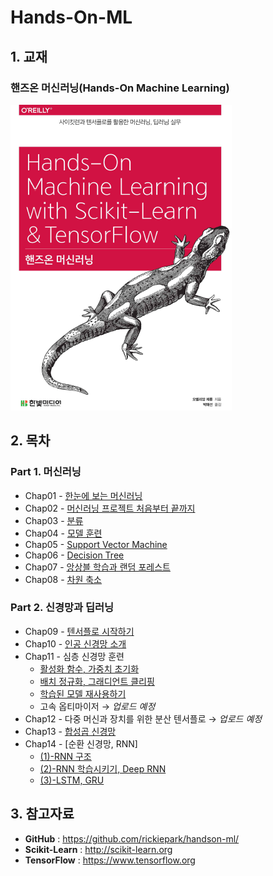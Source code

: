# Hands-On-ML
## 1. 교재

### 핸즈온 머신러닝(Hands-On Machine Learning)

![](./cover.PNG)



## 2. 목차

### Part 1. 머신러닝
- Chap01 - [한눈에 보는 머신러닝](https://github.com/ExcelsiorCJH/Hands-On-ML/blob/master/Chap01-The_Machine_Learning_Landscape/Chap01-ML_Intro.pdf)
- Chap02 - [머신러닝 프로젝트 처음부터 끝까지](https://github.com/ExcelsiorCJH/Hands-On-ML/blob/master/Chap02-End_to_End_ML_Project/Chap02-End_to_End_ML_Project.ipynb)
- Chap03 - [분류](https://github.com/ExcelsiorCJH/Hands-On-ML/blob/master/Chap03-Classification/Chap03-Classification.ipynb)
- Chap04 - [모델 훈련](https://github.com/ExcelsiorCJH/Hands-On-ML/blob/master/Chap04-Training_Models/Chap04-Training_Models.ipynb)
- Chap05 - [Support Vector Machine](https://github.com/ExcelsiorCJH/Hands-On-ML/blob/master/Chap05-SVM/Chap05-SVM.ipynb)
- Chap06 - [Decision Tree](https://github.com/ExcelsiorCJH/Hands-On-ML/blob/master/Chap06-Decision_Tree/Chap06-Decision_Tree.ipynb)
- Chap07 - [앙상블 학습과 랜덤 포레스트](https://github.com/ExcelsiorCJH/Hands-On-ML/blob/master/Chap07-Ensemble_Learning_and_Random_Forests/Chap07-Ensemble_Learning_and_Random_Forests.ipynb)
- Chap08 - [차원 축소](https://github.com/ExcelsiorCJH/Hands-On-ML/blob/master/Chap08-Dimensionality_Reduction/Chap08-Dimensionality_Reduction.ipynb)

### Part 2. 신경망과 딥러닝
- Chap09 - [텐서플로 시작하기](https://github.com/ExcelsiorCJH/Hands-On-ML/tree/master/Chap09-Up_and_Running_with_TensorFlow)
- Chap10 - [인공 신경망 소개](https://github.com/ExcelsiorCJH/Hands-On-ML/blob/master/Chap10-Introduction_to_ANN/Chap10-Introduction_to_ANN.ipynb)
- Chap11 - 심층 신경망 훈련
  - [활성화 함수, 가중치 초기화](https://github.com/ExcelsiorCJH/Hands-On-ML/blob/master/Chap11-Training_DNN/Chap11_1-Training_DNN.ipynb)
  - [배치 정규화, 그래디언트 클리핑](https://github.com/ExcelsiorCJH/Hands-On-ML/blob/master/Chap11-Training_DNN/Chap11_2-Training_DNN.ipynb)
  - [학습된 모델 재사용하기](https://github.com/ExcelsiorCJH/Hands-On-ML/blob/master/Chap11-Training_DNN/Chap11_3-Training_DNN.ipynb)
  - 고속 옵티마이저 → *업로드 예정*
- Chap12 - 다중 머신과 장치를 위한 분산 텐서플로 → *업로드 예정*
- Chap13 - [합성곱 신경망](https://github.com/ExcelsiorCJH/Hands-On-ML/blob/master/Chap13-Convolutional_Neural_Networks/Chap13-Convolutional_Neural_Networks.ipynb)
- Chap14 - [순환 신경망, RNN]
    - [(1)-RNN 구조](https://github.com/ExcelsiorCJH/Hands-On-ML/blob/master/Chap14-Recurrent_Neural_Networks/Chap14_1-Recurrent_Neural_Networks.ipynb)
    - [(2)-RNN 학습시키기, Deep RNN](https://github.com/ExcelsiorCJH/Hands-On-ML/blob/master/Chap14-Recurrent_Neural_Networks/Chap14_2-Recurrent_Neural_Networks.ipynb)
    - [(3)-LSTM, GRU](https://github.com/ExcelsiorCJH/Hands-On-ML/blob/master/Chap14-Recurrent_Neural_Networks/Chap14_3-Recurrent_Neural_Networks.ipynb)

## 3. 참고자료

- **GitHub** : https://github.com/rickiepark/handson-ml/
- **Scikit-Learn** : http://scikit-learn.org
- **TensorFlow** : https://www.tensorflow.org
